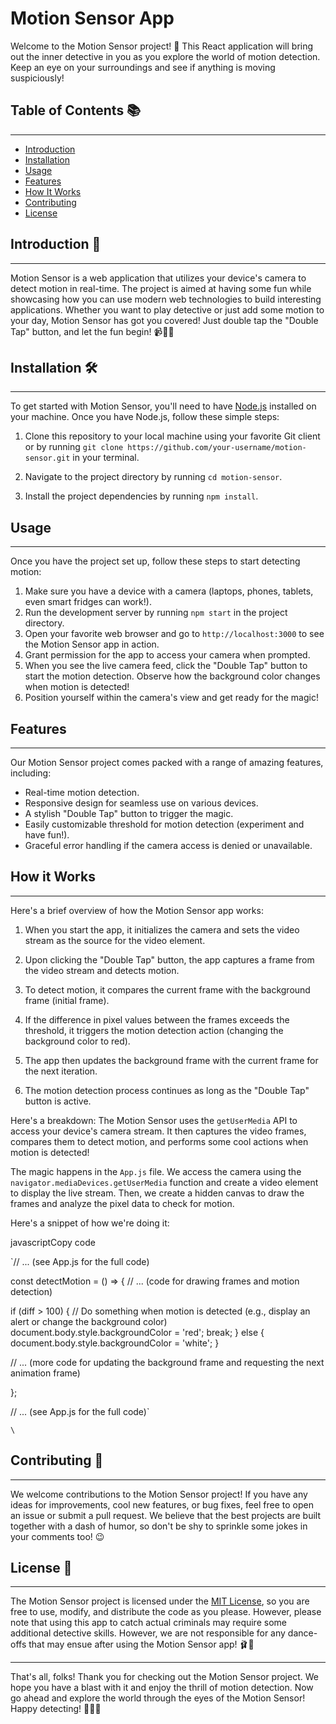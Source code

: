 # Motion Sensor App

Welcome to the Motion Sensor project! 🎉 This React application will bring out the inner detective in you as you explore the world of motion detection. Keep an eye on your surroundings and see if anything is moving suspiciously!

## Table of Contents 📚
--------------------

-   [Introduction](#introduction)
-   [Installation](#installation)
-   [Usage](#usage)
-   [Features](#features)
-   [How It Works](#how-it-works)
-   [Contributing](#contributing)
-   [License](#license)


## Introduction 🌟
---------------

Motion Sensor is a web application that utilizes your device's camera to detect motion in real-time. The project is aimed at having some fun while showcasing how you can use modern web technologies to build interesting applications. Whether you want to play detective or just add some motion to your day, Motion Sensor has got you covered! Just double tap the "Double Tap" button, and let the fun begin! 📹👯‍♂️


## Installation 🛠️
----------------

To get started with Motion Sensor, you'll need to have [Node.js](https://nodejs.org/) installed on your machine. Once you have Node.js, follow these simple steps:

1.  Clone this repository to your local machine using your favorite Git client or by running `git clone https://github.com/your-username/motion-sensor.git` in your terminal.

2.  Navigate to the project directory by running `cd motion-sensor`.

3.  Install the project dependencies by running `npm install`.


## Usage
-----

Once you have the project set up, follow these steps to start detecting motion:

1.  Make sure you have a device with a camera (laptops, phones, tablets, even smart fridges can work!).
2.  Run the development server by running `npm start` in the project directory.
3.  Open your favorite web browser and go to `http://localhost:3000` to see the Motion Sensor app in action.
3.  Grant permission for the app to access your camera when prompted.
4.  When you see the live camera feed, click the "Double Tap" button to start the motion detection. Observe how the background color changes when motion is detected!
5.  Position yourself within the camera's view and get ready for the magic!


## Features
--------

Our Motion Sensor project comes packed with a range of amazing features, including:

-   Real-time motion detection.
-   Responsive design for seamless use on various devices.
-   A stylish "Double Tap" button to trigger the magic.
-   Easily customizable threshold for motion detection (experiment and have fun!).
-   Graceful error handling if the camera access is denied or unavailable.


## How it Works
------------

Here's a brief overview of how the Motion Sensor app works:

1.  When you start the app, it initializes the camera and sets the video stream as the source for the video element.

2.  Upon clicking the "Double Tap" button, the app captures a frame from the video stream and detects motion.

3.  To detect motion, it compares the current frame with the background frame (initial frame).

4.  If the difference in pixel values between the frames exceeds the threshold, it triggers the motion detection action (changing the background color to red).

5.  The app then updates the background frame with the current frame for the next iteration.

6.  The motion detection process continues as long as the "Double Tap" button is active.

Here's a breakdown:
The Motion Sensor uses the `getUserMedia` API to access your device's camera stream. It then captures the video frames, compares them to detect motion, and performs some cool actions when motion is detected!

The magic happens in the `App.js` file. We access the camera using the `navigator.mediaDevices.getUserMedia` function and create a video element to display the live stream. Then, we create a hidden canvas to draw the frames and analyze the pixel data to check for motion.

Here's a snippet of how we're doing it:

javascriptCopy code

`// ... (see App.js for the full code)

const detectMotion = () => {
  // ... (code for drawing frames and motion detection)

  if (diff > 100) {
    // Do something when motion is detected (e.g., display an alert or change the background color)
    document.body.style.backgroundColor = 'red';
    break;
  } else {
    document.body.style.backgroundColor = 'white';
  }

  // ... (more code for updating the background frame and requesting the next animation frame)

};

// ... (see App.js for the full code)`

`\
`


## Contributing 👥
---------------

We welcome contributions to the Motion Sensor project! If you have any ideas for improvements, cool new features, or bug fixes, feel free to open an issue or submit a pull request. We believe that the best projects are built together with a dash of humor, so don't be shy to sprinkle some jokes in your comments too! 😉


## License 📜
----------

The Motion Sensor project is licensed under the [MIT License](https://chat.openai.com/LICENSE), so you are free to use, modify, and distribute the code as you please. However, please note that using this app to catch actual criminals may require some additional detective skills. However, we are not responsible for any dance-offs that may ensue after using the Motion Sensor app! 🩰🕺

* * * * *

That's all, folks! Thank you for checking out the Motion Sensor project. We hope you have a blast with it and enjoy the thrill of motion detection. Now go ahead and explore the world through the eyes of the Motion Sensor! Happy detecting! 🕵️‍♂️🚀